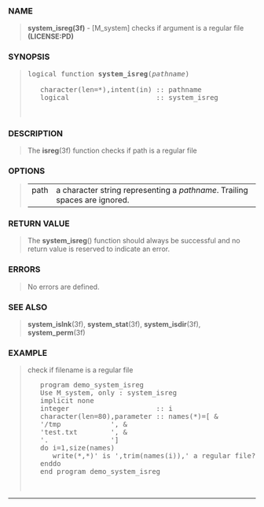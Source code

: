 <?
<body>
<!DOCTYPE html PUBLIC "-//W3C//DTD XHTML 1.0 Transitional//EN"
    "http://www.w3.org/TR/xhtml1/DTD/xhtml1-transitional.dtd">

<html xmlns="http://www.w3.org/1999/xhtml">
<head>
  <meta name="generator" content="HTML Tidy for Cygwin (vers 25 March 2009), see www.w3.org" />

  <title></title>
</head>

<body>
  <div id="Container">
    <div id="Content">
      <div class="c105"></div><a name="0"></a>

      <h3><a name="0">NAME</a></h3>

      <blockquote>
        <b>system_isreg(3f)</b> - [M_system] checks if argument is a regular file <b>(LICENSE:PD)</b>
      </blockquote><a name="contents" id="contents"></a>

      <h3><a name="8">SYNOPSIS</a></h3>

      <blockquote>
        <pre>
logical function <b>system_isreg</b>(<i>pathname</i>)
<br />   character(len=*),intent(in) :: pathname
   logical                     :: system_isreg
<br />
</pre>
      </blockquote><a name="2"></a>

      <h3><a name="2">DESCRIPTION</a></h3>

      <blockquote>
        The <b>isreg</b>(3f) function checks if path is a regular file
      </blockquote><a name="3"></a>

      <h3><a name="3">OPTIONS</a></h3>

      <blockquote>
        <table cellpadding="3">
          <tr valign="top">
            <td class="c106" width="6%" nowrap="nowrap">path</td>

            <td valign="bottom">a character string representing a <i>pathname</i>. Trailing spaces are ignored.</td>
          </tr>
        </table>
      </blockquote><a name="4"></a>

      <h3><a name="4">RETURN VALUE</a></h3>

      <blockquote>
        The <b>system_isreg</b>() function should always be successful and no return value is reserved to indicate an error.
      </blockquote><a name="5"></a>

      <h3><a name="5">ERRORS</a></h3>

      <blockquote>
        No errors are defined.
      </blockquote><a name="6"></a>

      <h3><a name="6">SEE ALSO</a></h3>

      <blockquote>
        <b>system_islnk</b>(3f), <b>system_stat</b>(3f), <b>system_isdir</b>(3f), <b>system_perm</b>(3f)
      </blockquote><a name="7"></a>

      <h3><a name="7">EXAMPLE</a></h3>

      <blockquote>
        check if filename is a regular file
        <pre>
   program demo_system_isreg
   Use M_system, only : system_isreg
   implicit none
   integer                     :: i
   character(len=80),parameter :: names(*)=[ &amp;
   '/tmp            ', &amp;
   'test.txt        ', &amp;
   '.               ']
   do i=1,size(names)
      write(*,*)' is ',trim(names(i)),' a regular file? ', system_isreg(names(i))
   enddo
   end program demo_system_isreg
<br />
</pre>
      </blockquote>
      <hr />
    </div>
  </div>
</body>
</html>
